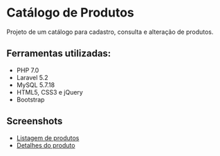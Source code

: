# Catálogo de Produtos

Projeto de um catálogo para cadastro, consulta e alteração de produtos.

## Ferramentas utilizadas:
- PHP 7.0
- Laravel 5.2
- MySQL 5.7.18
- HTML5, CSS3 e jQuery
- Bootstrap

## Screenshots
* [Listagem de produtos](https://raw.githubusercontent.com/marcomvidal/CatalogoDeProdutos/master/screenshot_geral.png)
* [Detalhes do produto](https://raw.githubusercontent.com/marcomvidal/CatalogoDeProdutos/master/screenshot_produto.png)
